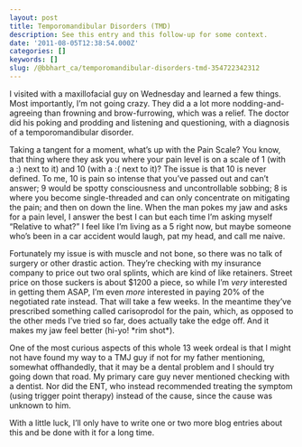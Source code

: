 ```yaml
---
layout: post
title: Temporomandibular Disorders (TMD)
description: See this entry and this follow-up for some context.
date: '2011-08-05T12:38:54.000Z'
categories: []
keywords: []
slug: /@bbhart_ca/temporomandibular-disorders-tmd-354722342312
---
```


I visited with a maxillofacial guy on Wednesday and learned a few things. Most importantly, I’m not going crazy. They did a a lot more nodding-and-agreeing than frowning and brow-furrowing, which was a relief. The doctor did his poking and prodding and listening and questioning, with a diagnosis of a temporomandibular disorder.

Taking a tangent for a moment, what’s up with the Pain Scale? You know, that thing where they ask you where your pain level is on a scale of 1 (with a :) next to it) and 10 (with a :( next to it)? The issue is that 10 is never defined. To me, 10 is pain so intense that you’ve passed out and can’t answer; 9 would be spotty consciousness and uncontrollable sobbing; 8 is where you become single-threaded and can only concentrate on mitigating the pain; and then on down the line. When the man pokes my jaw and asks for a pain level, I answer the best I can but each time I’m asking myself “Relative to what?” I feel like I’m living as a 5 right now, but maybe someone who’s been in a car accident would laugh, pat my head, and call me naive.

Fortunately my issue is with muscle and not bone, so there was no talk of surgery or other drastic action. They’re checking with my insurance company to price out two oral splints, which are kind of like retainers. Street price on those suckers is about $1200 a piece, so while I’m _very_ interested in getting them ASAP, I’m even _more_ interested in paying 20% of the negotiated rate instead. That will take a few weeks. In the meantime they’ve prescribed something called carisoprodol for the pain, which, as opposed to the other meds I’ve tried so far, does actually take the edge off. And it makes my jaw feel better (hi-yo! \*rim shot\*).

One of the most curious aspects of this whole 13 week ordeal is that I might not have found my way to a TMJ guy if not for my father mentioning, somewhat offhandedly, that it may be a dental problem and I should try going down that road. My primary care guy never mentioned checking with a dentist. Nor did the ENT, who instead recommended treating the symptom (using trigger point therapy) instead of the cause, since the cause was unknown to him.

With a little luck, I’ll only have to write one or two more blog entries about this and be done with it for a long time.
